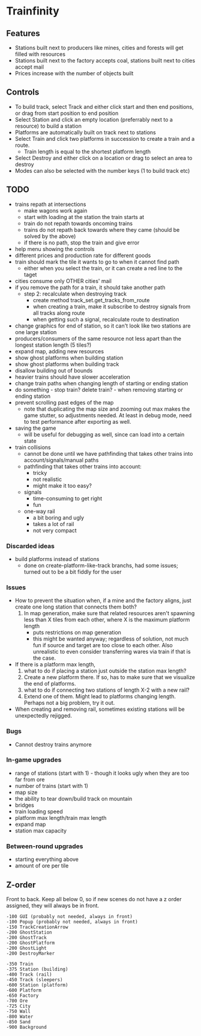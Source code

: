 # Trainfinity

## Features
- Stations built next to producers like mines, cities and forests will get filled
  with resources
- Stations built next to the factory accepts coal, stations built next to cities accept mail
- Prices increase with the number of objects built

## Controls
- To build track, select Track and either click start and then end positions, or drag from start
  position to end position
- Select Station and click an empty location (preferrably next to a resource) to build a station
- Platforms are automatically built on track next to stations
- Select Train and click two platforms in succession to create a train and a route.
  - Train length is equal to the shortest platform length
- Select Destroy and either click on a location or drag to select an area to destroy
- Modes can also be selected with the number keys (1 to build track etc)

## TODO

- trains repath at intersections  
  - make wagons work again
  - start with loading at the station the train starts at
  - train do not repath towards oncoming trains
  - trains do not repath back towards where they came (should be solved by the above)
  - if there is no path, stop the train and give error
- help menu showing the controls
- different prices and production rate for different goods
- train should mark the tile it wants to go to when it cannot find path
  - either when you select the train, or it can create a red line to the taget
- cities consume only OTHER cities' mail
- if you remove the path for a train, it should take another path
  - step 2: recalculate when destroying track
    - create method track_set.get_tracks_from_route
    - when creating a train, make it subscribe to destroy signals from all tracks
      along route
    - when getting such a signal, recalculate route to destination
- change graphics for end of station, so it can't look like two stations are one
  large station
- producers/consumers of the same resource not less apart than the longest station length (5 tiles?)
- expand map, adding new resources
- show ghost platforms when building station
- show ghost platforms when building track
- disallow building out of bounds
- heavier trains should have slower acceleration
- change train paths when changing length of starting or ending station
- do something - stop train? delete train? - when removing starting or ending station
- prevent scrolling past edges of the map
  - note that duplicating the map size and zooming out max makes the game stutter, so adjustments needed. 
    At least in debug mode, need to test performance after exporting as well.
- saving the game
  - will be useful for debugging as well, since can load into a certain state
- train collisions
  - cannot be done until we have pathfinding that takes other trains into account/signals/manual paths
  - pathfinding that takes other trains into account:
    - tricky
    - not realistic
    - might make it too easy?
  - signals
    - time-consuming to get right
    - fun
  - one-way rail
    - a bit boring and ugly
    - takes a lot of rail
    - not very compact

### Discarded ideas

- build platforms instead of stations
  - done on create-platform-like-track branchs, had some issues; 
    turned out to be a bit fiddly for the user

### Issues

- How to prevent the situation when, if a mine and the factory aligns, just create one
  long station that connects them both?
    1. In map generation, make sure that related resources aren't spawning less than X
       tiles from each other, where X is the maximum platform length
       - puts restrictions on map generation
       + this might be wanted anyway; regardless of solution, not much fun if source
         and target are too close to each other. Also unrealistic to even consider
         transferring wares via train if that is the case.
- If there is a platform max length, 
  1. what to do if placing a station just outside the station max length?
    1. Create a new platform there. If so, has to make sure that we visualize the end
       of platforms.
  2. what to do if connecting two stations of length X-2 with a new rail?
    1. Extend one of them. Might lead to platforms changing length. Perhaps not a big
       problem, try it out.
- When creating and removing rail, sometimes existing stations will be unexpectedly 
  rejigged.

### Bugs

- Cannot destroy trains anymore

### In-game upgrades
- range of stations (start with 1) - though it looks ugly when they are too far from ore
- number of trains (start with 1)
- map size
- the ability to tear down/build track on mountain
- bridges
- train loading speed
- platform max length/train max length
- expand map
- station max capacity

### Between-round upgrades
- starting everything above
- amount of ore per tile

## Z-order

Front to back. Keep all below 0, so if new scenes do not have a z order assigned,
they will always be in front.

    -100 GUI (probably not needed, always in front)
    -100 Popup (probably not needed, always in front)
    -150 TrackCreationArrow
    -200 GhostStation
    -200 GhostTrack
    -200 GhostPlatform
    -200 GhostLight
    -200 DestroyMarker

    -350 Train
    -375 Station (building)
    -400 Track (rail)
    -450 Track (sleepers)
    -600 Station (platform)
    -600 Platform
    -650 Factory
    -700 Ore
    -725 City
    -750 Wall
    -800 Water
    -850 Sand
    -900 Background
